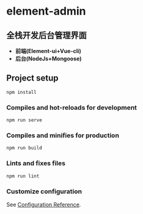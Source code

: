 # element-admin

## 全栈开发后台管理界面

- **前端(Element-ui+Vue-cli)**
- **后台(NodeJs+Mongoose)**

## Project setup

```
npm install
```

### Compiles and hot-reloads for development

```
npm run serve
```

### Compiles and minifies for production

```
npm run build
```

### Lints and fixes files

```
npm run lint
```

### Customize configuration

See [Configuration Reference](https://cli.vuejs.org/config/).
